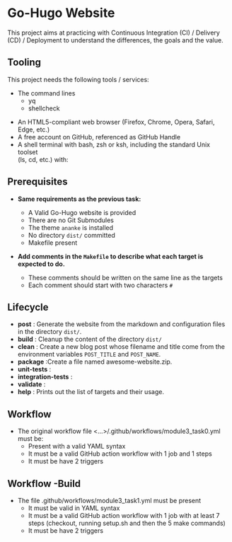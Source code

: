 # Go-Hugo Website
This project aims at practicing with Continuous Integration (CI) / 
Delivery (CD) / 
Deployment to understand the differences, the goals and the value.

## Tooling
This project needs the following tools /
services:
- The command lines
  - yq
  - shellcheck
* An HTML5-compliant web browser (Firefox, Chrome, Opera, Safari, Edge, etc.)
* A free account on GitHub, referenced as GitHub Handle
* A shell terminal with bash, zsh or ksh, including the standard Unix toolset \
(ls, cd, etc.) with:
## Prerequisites
-   **Same requirements as the previous task:**
    
    -   A Valid Go-Hugo website is provided
    -   There are no Git Submodules
    -   The theme  `ananke`  is installed
    -   No directory  `dist/`  committed
    -   Makefile present
-   **Add comments in the  `Makefile`  to describe what each target is expected to do.**
    
    -   These comments should be written on the same line as the targets
    -   Each comment should start with two characters  `#`

## Lifecycle
-   **post** : Generate the website from the markdown and configuration files in the directory `dist/`.
-   **build** : Cleanup the content of the directory `dist/`
-   **clean** : Create a new blog post whose filename and title come from the environment variables `POST_TITLE` and `POST_NAME`.
-   **package** :Create a file named awesome-website.zip.
-   **unit-tests** :
-   **integration-tests** :
-   **validate** :
-   **help** : Prints out the list of targets and their usage.

## Workflow
- The original workflow file <...>/.github/workflows/module3_task0.yml must be:
	* Present with a valid YAML syntax
	* It must be a valid GitHub action workflow with 1 job and 1 steps
	* It must be have 2 triggers

## Workflow -Build
- The file .github/workflows/module3_task1.yml must be present
	* It must be valid in YAML syntax
	* It must be a valid GitHub action workflow with 1 job with at least 7 steps (checkout, running setup.sh and then the 5 make commands)
	* It must be have 2 triggers
